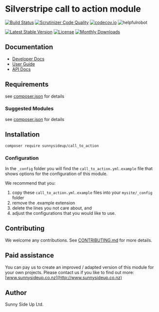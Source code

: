 # Silverstripe call to action module
[![Build Status](https://travis-ci.org/sunnysideup/silverstripe-call_to_action.svg?branch=master)](https://travis-ci.org/sunnysideup/silverstripe-call_to_action)
[![Scrutinizer Code Quality](https://scrutinizer-ci.com/g/sunnysideup/silverstripe-call_to_action/badges/quality-score.png?b=master)](https://scrutinizer-ci.com/g/sunnysideup/silverstripe-call_to_action/?branch=master)
[![codecov.io](https://codecov.io/github/sunnysideup/silverstripe-call_to_action/coverage.svg?branch=master)](https://codecov.io/github/sunnysideup/silverstripe-call_to_action?branch=master)
![helpfulrobot](https://helpfulrobot.io/sunnysideup/call_to_action/badge)

[![Latest Stable Version](https://poser.pugx.org/sunnysideup/call_to_action/version)](https://packagist.org/packages/sunnysideup/call_to_action)
[![License](https://poser.pugx.org/sunnysideup/call_to_action/license)](https://packagist.org/packages/sunnysideup/call_to_action)
[![Monthly Downloads](https://poser.pugx.org/sunnysideup/call_to_action/d/monthly)](https://packagist.org/packages/sunnysideup/call_to_action)


## Documentation



 * [Developer Docs](docs/en/INDEX.md)
 * [User Guide](docs/en/userguide.md)
 * [API Docs](http://docs.ssmods.com/sunnysideup/call_to_action/classes.xhtml)

## Requirements



see [composer.json](composer.json) for details

### Suggested Modules



see [composer.json](composer.json) for details


## Installation


```
composer require sunnysideup/call_to_action
```

### Configuration



In the `_config` folder you will find the `call_to_action.yml.example`
file that shows options for the configuration of this module.

We recommend that you:

  1. copy these `call_to_action.yml.example` files into your
`mysite/_config` folder
  2. remove the .example extension
  3. delete the lines you not care about, and
  4. adjust the configurations that you would like to use.


## Contributing



We welcome any contributions. See [CONTRIBUTING.md](CONTRIBUTING.md) for more details.

## Paid assistance



You can pay us to create an improved / adapted version of this module for your own projects.  Please contact us if you like to find out more: [www.sunnysideup.co.nz](http://www.sunnysideup.co.nz)

## Author



Sunny Side Up Ltd.
